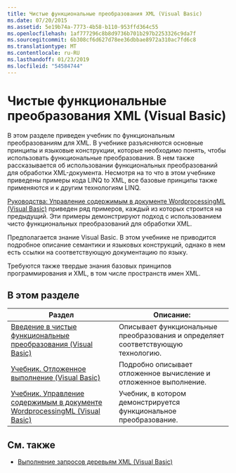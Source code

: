 ```yaml
---
title: Чистые функциональные преобразования XML (Visual Basic)
ms.date: 07/20/2015
ms.assetid: 5e19b74a-7773-4b58-b110-953ffd364c55
ms.openlocfilehash: 1af777296c8b8d9736b701b297b2253326c9da7f
ms.sourcegitcommit: 6b308cf6d627d78ee36dbbae8972a310ac7fd6c8
ms.translationtype: MT
ms.contentlocale: ru-RU
ms.lasthandoff: 01/23/2019
ms.locfileid: "54584744"
---
```

# <a name="pure-functional-transformations-of-xml-visual-basic"></a>Чистые функциональные преобразования XML (Visual Basic)
В этом разделе приведен учебник по функциональным преобразованиям для XML. В учебнике разъясняются основные принципы и языковые конструкции, которые необходимо понять, чтобы использовать функциональные преобразования. В нем также рассказывается об использовании функциональных преобразований для обработки XML-документа. Несмотря на то что в этом учебнике приведены примеры кода LINQ to XML, все базовые принципы также применяются и к другим технологиям LINQ.  
  
 [Руководства: Управление содержимым в документе WordprocessingML (Visual Basic)](../../../../visual-basic/programming-guide/concepts/linq/tutorial-manipulating-content-in-a-wordprocessingml-document.md) приведен ряд примеров, каждый из которых строится на предыдущий. Эти примеры демонстрируют подход с использованием чисто функциональных преобразований для обработки XML.  
  
 Предполагается знание Visual Basic. В этом учебнике не приводится подробное описание семантики и языковых конструкций, однако в нем есть ссылки на соответствующую документацию по языку.  
  
 Требуются также твердые знания базовых принципов программирования и XML, в том числе пространств имен XML.  
  
## <a name="in-this-section"></a>В этом разделе  
  
|Раздел|Описание:|  
|-----------|-----------------|  
|[Введение в чистые функциональные преобразования (Visual Basic)](../../../../visual-basic/programming-guide/concepts/linq/introduction-to-pure-functional-transformations.md)|Описывает функциональные преобразования и определяет соответствующую технологию.|  
|[Учебник. Отложенное выполнение (Visual Basic)](../../../../visual-basic/programming-guide/concepts/linq/tutorial-deferred-execution.md)|Подробно описывает отложенное вычисление и отложенное выполнение.|  
|[Учебник. Управление содержимым в документе WordprocessingML (Visual Basic)](../../../../visual-basic/programming-guide/concepts/linq/tutorial-manipulating-content-in-a-wordprocessingml-document.md)|Учебник, в котором демонстрируется функциональное преобразование.|  
  
## <a name="see-also"></a>См. также
- [Выполнение запросов деревьям XML (Visual Basic)](../../../../visual-basic/programming-guide/concepts/linq/querying-xml-trees.md)
